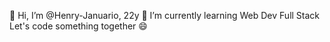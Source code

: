 👋 Hi, I’m @Henry-Januario, 22y
🌱 I’m currently learning Web Dev Full Stack
Let's code something together 😄



<!---
Henry-Januario/Henry-Januario is a ✨ special ✨ repository because its `README.md` (this file) appears on your GitHub profile.
You can click the Preview link to take a look at your changes.
--->
